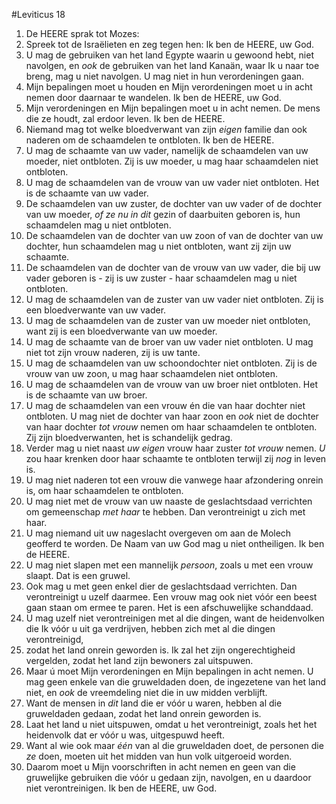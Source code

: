#Leviticus 18
1. De HEERE sprak tot Mozes:
2. Spreek tot de Israëlieten en zeg tegen hen: Ik ben de HEERE, uw God.
3. U mag de gebruiken van het land Egypte waarin u gewoond hebt, niet navolgen, en *ook* de gebruiken van het land Kanaän, waar Ik u naar toe breng, mag u niet navolgen. U mag niet in hun verordeningen gaan.
4. Mijn bepalingen moet u houden en Mijn verordeningen moet u in acht nemen door daarnaar te wandelen. Ik ben de HEERE, uw God.
5. Mijn verordeningen en Mijn bepalingen moet u in acht nemen. De mens die ze houdt, zal erdoor leven. Ik ben de HEERE.
6. Niemand mag tot welke bloedverwant van zijn *eigen* familie dan ook naderen om de schaamdelen te ontbloten. Ik ben de HEERE.
7. U mag de schaamte van uw vader, namelijk de schaamdelen van uw moeder, niet ontbloten. Zij is uw moeder, u mag haar schaamdelen niet ontbloten.
8. U mag de schaamdelen van de vrouw van uw vader niet ontbloten. Het is de schaamte van uw vader.
9. De schaamdelen van uw zuster, de dochter van uw vader of de dochter van uw moeder, *of ze nu in dit* gezin of daarbuiten geboren is, hun schaamdelen mag u niet ontbloten.
10. De schaamdelen van de dochter van uw zoon of van de dochter van uw dochter, hun schaamdelen mag u niet ontbloten, want zij zijn uw schaamte.
11. De schaamdelen van de dochter van de vrouw van uw vader, die bij uw vader geboren is - zij is uw zuster - haar schaamdelen mag u niet ontbloten.
12. U mag de schaamdelen van de zuster van uw vader niet ontbloten. Zij is een bloedverwante van uw vader.
13. U mag de schaamdelen van de zuster van uw moeder niet ontbloten, want zij is een bloedverwante van uw moeder.
14. U mag de schaamte van de broer van uw vader niet ontbloten. U mag niet tot zijn vrouw naderen, zij is uw tante.
15. U mag de schaamdelen van uw schoondochter niet ontbloten. Zij is de vrouw van uw zoon, u mag haar schaamdelen niet ontbloten.
16. U mag de schaamdelen van de vrouw van uw broer niet ontbloten. Het is de schaamte van uw broer.
17. U mag de schaamdelen van een vrouw én die van haar dochter niet ontbloten. U mag niet de dochter van haar zoon en *ook* niet de dochter van haar dochter *tot vrouw* nemen om haar schaamdelen te ontbloten. Zij zijn bloedverwanten, het is schandelijk gedrag.
18. Verder mag u niet naast *uw eigen* vrouw haar zuster *tot vrouw* nemen. *U* zou haar krenken door haar schaamte te ontbloten terwijl zij *nog* in leven is.
19. U mag niet naderen tot een vrouw die vanwege haar afzondering onrein is, om haar schaamdelen te ontbloten.
20. U mag niet met de vrouw van uw naaste de geslachtsdaad verrichten om gemeenschap *met haar* te hebben. Dan verontreinigt u zich met haar.
21. U mag niemand uit uw nageslacht overgeven om aan de Molech geofferd te worden. De Naam van uw God mag u niet ontheiligen. Ik ben de HEERE.
22. U mag niet slapen met een mannelijk *persoon*, zoals u met een vrouw slaapt. Dat is een gruwel.
23. Ook mag u met geen enkel dier de geslachtsdaad verrichten. Dan verontreinigt u uzelf daarmee. Een vrouw mag ook niet vóór een beest gaan staan om ermee te paren. Het is een afschuwelijke schanddaad.
24. U mag uzelf niet verontreinigen met al die dingen, want de heidenvolken die Ik vóór u uit ga verdrijven, hebben zich met al die dingen verontreinigd,
25. zodat het land onrein geworden is. Ik zal het zijn ongerechtigheid vergelden, zodat het land zijn bewoners zal uitspuwen.
26. Maar ú moet Mijn verordeningen en Mijn bepalingen in acht nemen. U mag geen enkele van die gruweldaden doen, de ingezetene van het land niet, en *ook* de vreemdeling niet die in uw midden verblijft.
27. Want de mensen in *dit* land die er vóór u waren, hebben al die gruweldaden gedaan, zodat het land onrein geworden is.
28. Laat het land u niet uitspuwen, omdat u het verontreinigt, zoals het het heidenvolk dat er vóór u was, uitgespuwd heeft.
29. Want al wie ook maar *één* van al die gruweldaden doet, de personen die *ze* doen, moeten uit het midden van hun volk uitgeroeid worden.
30. Daarom moet u Mijn voorschriften in acht nemen en geen van die gruwelijke gebruiken die vóór u gedaan zijn, navolgen, en u daardoor niet verontreinigen. Ik ben de HEERE, uw God.
